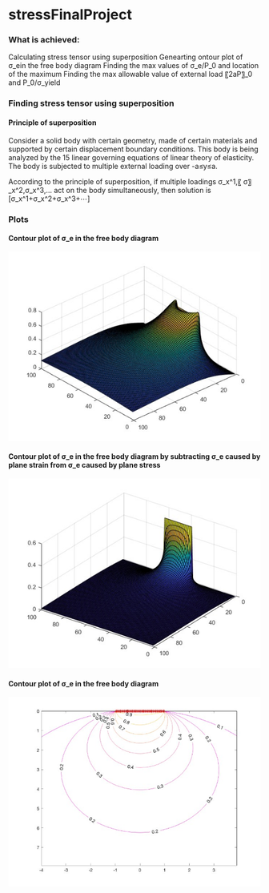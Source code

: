 # stressFinalProject

### What is achieved:
Calculating stress tensor using superposition 
Genearting ontour plot of σ_ein the free body diagram
Finding the max values of σ_e/P_0  and location of the maximum
Finding the max allowable value of external load 〖2aP〗_0 and P_0/σ_yield 

### Finding stress tensor using superposition

#### Principle of superposition
Consider a solid body with certain geometry, made of certain materials and supported by certain displacement boundary conditions. This body is being analyzed by the 15 linear governing equations of linear theory of elasticity. The body is subjected to multiple external loading over -a≤y≤a. 

According to the principle of superposition, if multiple loadings σ_x^1,〖 σ〗_x^2,σ_x^3,… act on the body simultaneously, then solution is [σ_x^1+σ_x^2+σ_x^3+⋯]

### Plots

#### Contour plot of σ_e in the free body diagram

![Alt text](fig.jpg?raw=true "Title")

#### Contour plot of σ_e in the free body diagram by subtracting σ_e caused by plane strain from σ_e caused by plane stress

![Alt text](fig2.jpg?raw=true "Title")

#### Contour plot of σ_e in the free body diagram
![Alt text](fig3.jpg?raw=true "Title")

